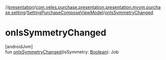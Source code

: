 //[presentation](../../../index.md)/[com.veles.purchase.presentation.presentation.mvvm.purchase.setting](../index.md)/[SettingPurchaseComposeViewModel](index.md)/[onIsSymmetryChanged](on-is-symmetry-changed.md)

# onIsSymmetryChanged

[androidJvm]\
fun [onIsSymmetryChanged](on-is-symmetry-changed.md)(isSymmetry: [Boolean](https://kotlinlang.org/api/latest/jvm/stdlib/kotlin/-boolean/index.html)): Job
